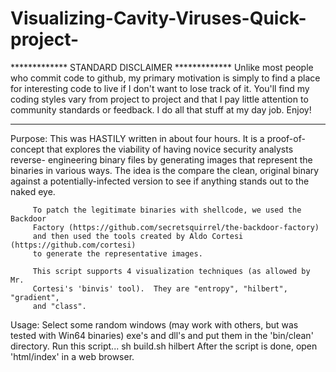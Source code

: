 Visualizing-Cavity-Viruses-Quick-project-
=========================================

************* STANDARD DISCLAIMER *************
Unlike most people who commit code to github,
my primary motivation is simply to find a place
for interesting code to live if I don't want to
lose track of it.  You'll find my coding styles 
vary from project to project and that I pay
little attention to community standards or
feedback.  I do all that stuff at my day job.
Enjoy!  
***********************************************


Purpose: This was HASTILY written in about four hours.  It is a proof-of-concept
         that explores the viability of having novice security analysts reverse-
         engineering binary files by generating images that represent the
         binaries in various ways.  The idea is the compare the clean, original
         binary against a potentially-infected version to see if anything stands
         out to the naked eye.

         To patch the legitimate binaries with shellcode, we used the Backdoor
         Factory (https://github.com/secretsquirrel/the-backdoor-factory)
         and then used the tools created by Aldo Cortesi (https://github.com/cortesi)
         to generate the representative images.

         This script supports 4 visualization techniques (as allowed by Mr. 
         Cortesi's 'binvis' tool).  They are "entropy", "hilbert", "gradient",
         and "class".

Usage:   Select some random windows (may work with others, but was tested with
         Win64 binaries) exe's and dll's and put them in the 'bin/clean' directory.
         Run this script...
              sh build.sh hilbert
         After the script is done, open 'html/index' in a web browser.

